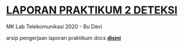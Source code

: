 # [LAPORAN PRAKTIKUM 2 DETEKSI](https://docs.google.com/document/d/1KseisATP7PFwKGK8geExoqr5yShUPCeJJgAKg1POp1o/edit?usp=sharing)
MK Lab Telekomunikasi 2020 - Bu Devi

arsip pengerjaan laporan praktikum docs [**disini**](https://docs.google.com/document/d/1KseisATP7PFwKGK8geExoqr5yShUPCeJJgAKg1POp1o/edit?usp=sharing)

